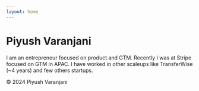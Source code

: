 ```yaml
---
layout: home
---
```

# Piyush Varanjani

I am an entrepreneur focused on product and GTM. Recently I was at Stripe focused on GTM in APAC. I have worked in other scaleups like TransferWise (~4 years) and few others startups.

© 2024 Piyush Varanjani

